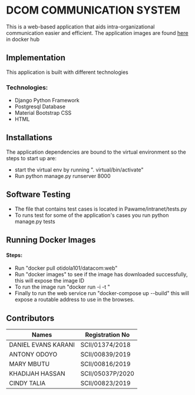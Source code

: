 # DCOM COMMUNICATION SYSTEM

This is a web-based application that aids intra-organizational  communication easier and efficient. The application images are found [here](https://hub.docker.com/repository/docker/otidola101/datacom/) in docker hub

## Implementation

This application is built with different technologies

### Technologies:
- Django Python Framework
- Postgresql Database
- Material Bootstrap CSS
- HTML

## Installations
The application dependencies are bound to the virtual environment so the steps to start up are:

- start the virtual env by running ". virtual/bin/activate"
- Run python manage.py runserver 8000 

## Software Testing
- The file that contains test cases is located in Pawame/intranet/tests.py
- To runs test for some of the application's cases you run python manage.py tests

## Running Docker Images

#### Steps:

- Run "docker pull otidola101/datacom:web"
- Run  "docker images" to see if the image has downloaded successfully, this will expose the image ID
- To run the image run "docker run -i -t <image-id>"
- Finally to run the web service run "docker-compose up --build" this will expose a routable address to use in the browses.

## Contributors



| Names                | Registration No |
| -------------------- | --------------- |
| DANIEL EVANS KARANI  | SCII/01374/2018 |
| ANTONY ODOYO         | SCII/00839/2019 |
| MARY MBUTU           | SCII/00816/2019 |
| KHADIJAH HASSAN      | SCII/05037P/2020|
| CINDY TALIA          | SCII/00823/2019 |